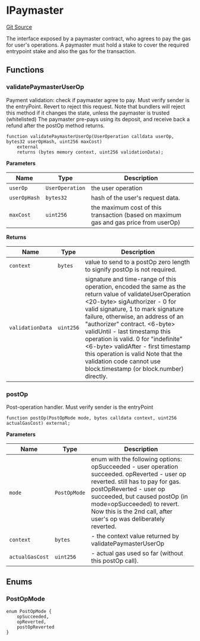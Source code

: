 # IPaymaster
[Git Source](https://github.com/TrueWallet/contracts/blob/43e94f0622a36448f24323cfe74a0e2604784f80/src/interfaces/IPaymaster.sol)

The interface exposed by a paymaster contract, who agrees to pay the gas for user's operations.
A paymaster must hold a stake to cover the required entrypoint stake and also the gas for the transaction.


## Functions
### validatePaymasterUserOp

Payment validation: check if paymaster agree to pay.
Must verify sender is the entryPoint.
Revert to reject this request.
Note that bundlers will reject this method if it changes the state, unless the paymaster is trusted (whitelisted)
The paymaster pre-pays using its deposit, and receive back a refund after the postOp method returns.


```solidity
function validatePaymasterUserOp(UserOperation calldata userOp, bytes32 userOpHash, uint256 maxCost)
    external
    returns (bytes memory context, uint256 validationData);
```
**Parameters**

|Name|Type|Description|
|----|----|-----------|
|`userOp`|`UserOperation`|the user operation|
|`userOpHash`|`bytes32`|hash of the user's request data.|
|`maxCost`|`uint256`|the maximum cost of this transaction (based on maximum gas and gas price from userOp)|

**Returns**

|Name|Type|Description|
|----|----|-----------|
|`context`|`bytes`|value to send to a postOp zero length to signify postOp is not required.|
|`validationData`|`uint256`|signature and time-range of this operation, encoded the same as the return value of validateUserOperation <20-byte> sigAuthorizer - 0 for valid signature, 1 to mark signature failure, otherwise, an address of an "authorizer" contract. <6-byte> validUntil - last timestamp this operation is valid. 0 for "indefinite" <6-byte> validAfter - first timestamp this operation is valid Note that the validation code cannot use block.timestamp (or block.number) directly.|


### postOp

Post-operation handler.
Must verify sender is the entryPoint


```solidity
function postOp(PostOpMode mode, bytes calldata context, uint256 actualGasCost) external;
```
**Parameters**

|Name|Type|Description|
|----|----|-----------|
|`mode`|`PostOpMode`|enum with the following options: opSucceeded - user operation succeeded. opReverted  - user op reverted. still has to pay for gas. postOpReverted - user op succeeded, but caused postOp (in mode=opSucceeded) to revert. Now this is the 2nd call, after user's op was deliberately reverted.|
|`context`|`bytes`|- the context value returned by validatePaymasterUserOp|
|`actualGasCost`|`uint256`|- actual gas used so far (without this postOp call).|


## Enums
### PostOpMode

```solidity
enum PostOpMode {
    opSucceeded,
    opReverted,
    postOpReverted
}
```

